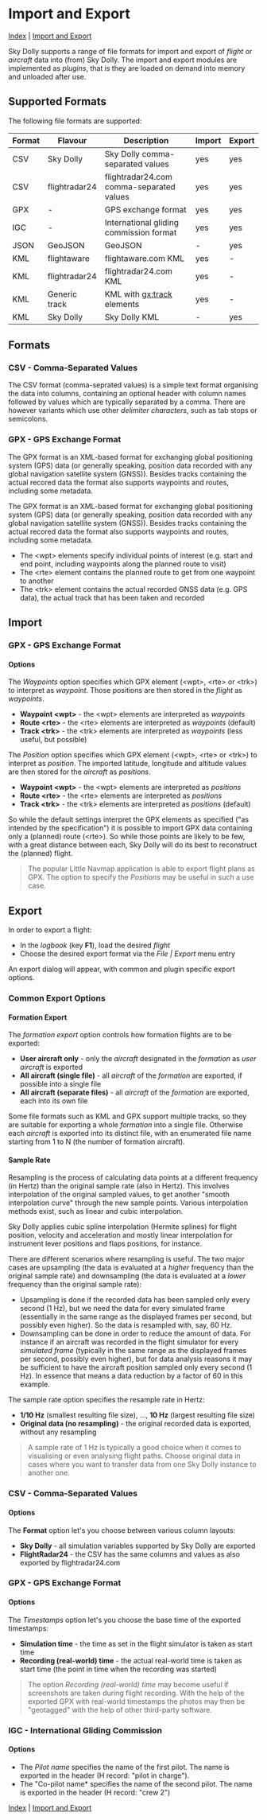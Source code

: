 # Import and Export

[Index](index.md) \| [Import and Export](import-export.md)

Sky Dolly supports a range of file formats for import and export of *flight* or *aircraft* data into (from) Sky Dolly. The import and export modules are implemented as *plugins*, that is they are loaded on demand into memory and unloaded after use.

## Supported Formats
The following file formats are supported:

Format | Flavour       | Description                              | Import | Export
-------|---------------|------------------------------------------|--------|-------
CSV    | Sky Dolly     | Sky Dolly comma-separated values         | yes    | yes
CSV    | flightradar24 | flightradar24.com comma-separated values | yes    | yes
GPX    | -             | GPS exchange format                      | yes    | yes
IGC    | -             | International gliding commission format  | yes    | yes
JSON   | GeoJSON       | GeoJSON                                  | -      | yes
KML    | flightaware   | flightaware.com KML                      | yes    | -
KML    | flightradar24 | flightradar24.com KML                    | yes    | -
KML    | Generic track | KML with <gx:track> elements             | yes    | -
KML    | Sky Dolly     | Sky Dolly KML                            | -      | yes

## Formats

### CSV - Comma-Separated Values
The CSV format (comma-seprated values) is a simple text format organising the data into columns, containing an optional header with column names followed by values which are typically separated by a comma. There are however variants which use other *delimiter characters*, such as tab stops or semicolons.

### GPX - GPS Exchange Format
The GPX format is an XML-based format for exchanging global positioning system (GPS) data (or generally speaking, position data recorded with any global navigation satellite system (GNSS)). Besides tracks containing the actual recored data the format also supports waypoints and routes, including some metadata.

The GPX format is an XML-based format for exchanging global positioning system (GPS) data (or generally speaking, position data recorded with any global navigation satellite system (GNSS)). Besides tracks containing the actual recored data the format also supports waypoints and routes, including some metadata.

- The \<wpt> elements specify individual points of interest (e.g. start and end point, including waypoints along the planned route to visit)
- The \<rte> element contains the planned route to get from one waypoint to another
- The \<trk> element contains the actual recorded GNSS data (e.g. GPS data), the actual track that has been taken and recorded

## Import

### GPX - GPS Exchange Format

#### Options
The *Waypoints* option specifies which GPX element (\<wpt>, \<rte>  or \<trk>) to interpret as *waypoint*. Those positions are then stored in the *flight* as *waypoints*.

- **Waypoint \<wpt>** - the \<wpt> elements are interpreted as *waypoints*
- **Route \<rte>** - the \<rte> elements are interpreted as *waypoints* (default)
- **Track \<trk>** - the \<trk> elements are interpreted as *waypoints* (less useful, but possible)

The *Position* option specifies which GPX element (\<wpt>, \<rte>  or \<trk>) to interpret as *position*. The imported latitude, longitude and altitude values are then stored for the *aircraft* as *positions*.

- **Waypoint \<wpt>** - the \<wpt> elements are interpreted as *positions*
- **Route \<rte>** - the \<rte> elements are interpreted as *positions*
- **Track \<trk>** - the \<trk> elements are interpreted as *positions* (default)

So while the default settings interpret the GPX elements as specified ("as intended by the specification") it is possible to import GPX data containing only a (planned) route (\<rte>). So while those points are likely to be few, with a great distance between each, Sky Dolly will do its best to reconstruct the (planned) flight.

> The popular Little Navmap application is able to export flight plans as GPX. The option to specify the *Positions* may be useful in such a use case.

## Export
In order to export a flight:

- In the *logbook* (key **F1**), load the desired *flight*
- Choose the desired export format via the *File \| Export* menu entry

An export dialog will appear, with common and plugin specific export options.

### Common Export Options

#### Formation Export
The *formation export* option controls how formation flights are to be exported:

- **User aircraft only** - only the *aircraft* designated in the *formation* as *user aircraft* is exported
- **All aircraft (single file)** - all *aircraft* of the *formation* are exported, if possible into a single file
- **All aircraft (separate files)** - all *aircraft* of the *formation* are exported, each into its own file

Some file formats such as KML and GPX support multiple tracks, so they are suitable for exporting a whole *formation* into a single file. Otherwise each *aircraft* is exported into its distinct file, with an enumerated file name starting from 1 to N (the number of formation aircraft).

#### Sample Rate
Resampling is the process of calculating data points at a different frequency (in Hertz) than the original sample rate (also in Hertz). This involves interpolation of the original sampled values, to get another "smooth interpolation curve" through the new sample points. Various interpolation methods exist, such as linear and cubic interpolation.

Sky Dolly applies cubic spline interpolation (Hermite splines) for flight position, velocity and acceleration and mostly linear interpolation for instrument lever positions and flaps positions, for instance.

There are different scenarios where resampling is useful. The two major cases are upsampling (the data is evaluated at a *higher* frequency than the original sample rate) and downsampling (the data is evaluated at a *lower* frequency than the original sample rate):

- Upsampling is done if the recorded data has been sampled only every second (1 Hz), but we need the data for every simulated frame (essentially in the same range as the displayed frames per second, but possibly even higher). So the data is resampled with, say, 60 Hz.
- Downsampling can be done in order to reduce the amount of data. For instance if an aircraft was recorded in the flight simulator for every *simulated frame* (typically in the same range as the displayed frames per second, possibly even higher), but for data analysis reasons it may be sufficient to have the aircraft position sampled only every second (1 Hz). In essence that means a data reduction by a factor of 60 in this example.

The sample rate option specifies the resample rate in Hertz:

- **1/10 Hz** (smallest resulting file size), ..., **10 Hz** (largest resulting file size)
- **Original data (no resampling)** - the original recorded data is exported, without any resampling

> A sample rate of 1 Hz is typically a good choice when it comes to visualising or even analysing flight paths. Choose original data in cases where you want to transfer data from one Sky Dolly instance to another one.

### CSV - Comma-Separated Values

#### Options
The **Format** option let's you choose between various column layouts:

- **Sky Dolly** - all simulation variables supported by Sky Dolly are exported
- **FlightRadar24** - the CSV has the same columns and values as also exported by flightradar24.com

### GPX - GPS Exchange Format

#### Options
The *Timestamps* option let's you choose the base time of the exported timestamps:

- **Simulation time** - the time as set in the flight simulator is taken as start time
- **Recording (real-world) time** - the actual real-world time is taken as start time (the point in time when the recording was started)

> The option *Recording (real-world) time* may become useful if screenshots are taken during flight recording. With the help of the exported GPX with real-world timestamps the photos may then be "geotagged" with the help of other third-party software.

### IGC - International Gliding Commission

#### Options
- The *Pilot name* specifies the name of the first pilot. The name is exported in the header (H record: "pilot in charge").
- The "Co-pilot name* specifies the name of the second pilot. The name is exported in the header (H record: "crew 2")

[Index](index.md) \| [Import and Export](import-export.md)
